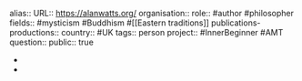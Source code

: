 alias::
URL:: https://alanwatts.org/
organisation::
role:: #author #philosopher  
fields:: #mysticism #Buddhism #[[Eastern traditions]] 
publications-productions:: 
country:: #UK 
tags:: person
project:: #InnerBeginner #AMT 
question::
public:: true

-
-